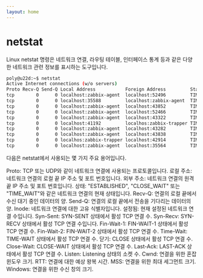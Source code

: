 ```yaml
---
layout: home
---
```


# netstat
Linux netstat 명령은 네트워크 연결, 라우팅 테이블, 인터페이스 통계 등과 같은 다양한 네트워크 관련 정보를 표시하는 도구입니다.  

```bash
poly@u22d:~$ netstat
Active Internet connections (w/o servers)
Proto Recv-Q Send-Q Local Address           Foreign Address         State
tcp        0      0 localhost:zabbix-agent  localhost:52496         TIME_WAIT
tcp        0      0 localhost:35588         localhost:zabbix-agent  TIME_WAIT
tcp        0      0 localhost:zabbix-agent  localhost:43852         TIME_WAIT
tcp        0      0 localhost:zabbix-agent  localhost:52466         TIME_WAIT
tcp        0      0 localhost:zabbix-agent  localhost:43322         TIME_WAIT
tcp        0      0 localhost:41192         localhos:zabbix-trapper TIME_WAIT
tcp        0      0 localhost:zabbix-agent  localhost:43282         TIME_WAIT
tcp        0      0 localhost:zabbix-agent  localhost:43838         TIME_WAIT
tcp        0      0 localhos:zabbix-trapper localhost:42914         TIME_WAIT
tcp        0      0 localhost:zabbix-agent  localhost:35564         TIME_WAIT
```



다음은 netstat에서 사용되는 몇 가지 주요 용어입니다.


Proto: TCP 또는 UDP와 같이 네트워크 연결에 사용되는 프로토콜입니다.
로컬 주소: 네트워크 연결의 로컬 끝 IP 주소 및 포트 번호입니다.
외부 주소: 네트워크 연결의 원격 끝 IP 주소 및 포트 번호입니다.
상태: "ESTABLISHED", "CLOSE_WAIT" 또는 "TIME_WAIT"와 같은 네트워크 연결의 현재 상태입니다.
Recv-Q: 연결의 로컬 끝에서 수신 대기 중인 데이터의 양.
Send-Q: 연결의 로컬 끝에서 전송을 기다리는 데이터의 양.
Inode: 네트워크 연결에 대한 고유 식별자입니다.
설정됨: 현재 설정된 네트워크 연결 수입니다.
Syn-Sent: SYN-SENT 상태에서 활성 TCP 연결 수.
Syn-Recv: SYN-RECV 상태에서 활성 TCP 연결 수입니다.
Fin-Wait-1: FIN-WAIT-1 상태에서 활성 TCP 연결 수.
Fin-Wait-2: FIN-WAIT-2 상태에서 활성 TCP 연결 수.
Time-Wait: TIME-WAIT 상태에서 활성 TCP 연결 수.
닫기: CLOSE 상태에서 활성 TCP 연결 수.
Close-Wait: CLOSE-WAIT 상태에서 활성 TCP 연결 수.
Last-Ack: LAST-ACK 상태에서 활성 TCP 연결 수.
Listen: Listening 상태의 소켓 수.
Cwnd: 연결을 위한 혼잡 윈도우 크기.
RTT: 연결에 대한 예상 왕복 시간.
MSS: 연결을 위한 최대 세그먼트 크기.
Windows: 연결을 위한 수신 창의 크기.